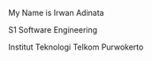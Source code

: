 <p>My Name is Irwan Adinata</p>
<p>S1 Software Engineering</p>
<p>Institut Teknologi Telkom Purwokerto</p>
